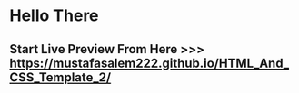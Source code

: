 # Hello There
## Start Live Preview From Here >>> https://mustafasalem222.github.io/HTML_And_CSS_Template_2/
